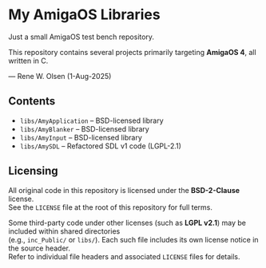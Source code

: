 # My AmigaOS Libraries

Just a small AmigaOS test bench repository.

This repository contains several projects primarily targeting **AmigaOS 4**, all written in C.

— Rene W. Olsen (1-Aug-2025)

## Contents

- `libs/AmyApplication` – BSD-licensed library  
- `libs/AmyBlanker` – BSD-licensed library  
- `libs/AmyInput` – BSD-licensed library  
- `libs/AmySDL` – Refactored SDL v1 code (LGPL-2.1)  

## Licensing

All original code in this repository is licensed under the **BSD-2-Clause** license.  
See the `LICENSE` file at the root of this repository for full terms.

Some third-party code under other licenses (such as **LGPL v2.1**) may be included within shared directories  
(e.g., `inc_Public/` or `libs/`). Each such file includes its own license notice in the source header.  
Refer to individual file headers and associated `LICENSE` files for details.
